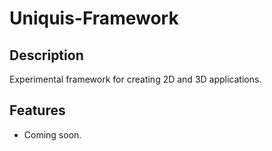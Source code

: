 # Uniquis-Framework

## Description

Experimental framework for creating 2D and 3D applications.

## Features

* Coming soon.
